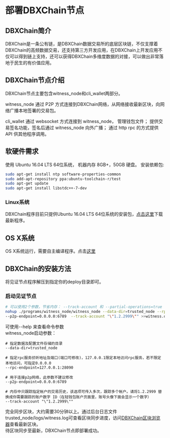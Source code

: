 # 部署DBXChain节点

## DBXChain简介

DBXChain是一条公有链，是DBXChain数据交易所的底层区块链，不仅支撑着DBXChain的高频数据交易，还支持第三方开发应用，在DBXChain上开发应用不仅可以得到链上支持，还可以获得DBXChain多维度数据的对接，可以做出非常落地于民生的有价值应用。

## **DBXChain节点介绍**

DBXChain节点主要包含witness\_node和cli\_wallet两部分。

witness\_node 通过 P2P 方式连接到DBXChain网络，从网络接收最新区块，向网络广播本地签署的交易包。

cli\_wallet 通过 websocket 方式连接到 witness\_node， 管理钱包文件； 提供交易签名功能，签名后通过 witness\_node 向外广播； 通过 http rpc 的方式提供 API 供其他程序调用。

## 软硬件需求

使用 Ubuntu 16.04 LTS 64位系统， 机器内存 8GB+，50GB 硬盘。 安装依赖包:

```bash
sudo apt-get install ntp software-properties-common
sudo add-apt-repository ppa:ubuntu-toolchain-r/test
sudo apt-get update
sudo apt-get install libstdc++-7-dev
```

### Linux系统

DBXChain程序目前只提供Ubuntu 16.04 LTS 64位系统的安装包，[点击这里](https://github.com/dbxone/dbxchain/releases/latest)下载最新程序。

## OS X系统

OS X系统运行，需要自主编译程序。点击[这里](/dbxchain.md)

## DBXChain的安装方法

将见证节点程序解压到指定你的deploy目录即可。

### 启动见证节点

```bash
# 可以使用2个参数，节省内存： --track-account 和 --partial-operations=true
nohup ./programs/witness_node/witness_node --data-dir=trusted_node --rpc-endpoint=127.0.0.1:28090 \
--p2p-endpoint=0.0.0.0:6789  --track-account "\"1.2.2999\"" >>witness.out 2>&1 &
```

可使用--help 来查看命令参数  
witness\_node启动参数：

```
# 指定数据及配置文件存储的目录
--data-dir=trusted_node

# 指定rpc服务侦听地址及端口(端口可修改)，127.0.0.1限定本地访问rpc服务，若不限定本地访问，可指定0.0.0.0
--rpc-endpoint=127.0.0.1:28090

# 用于连接p2p网络，此参数不建议修改
--p2p-endpoint=0.0.0.0:6789 

# 内存中只跟踪指定帐户的交易历史，该选项可传入多次，跟踪多个帐户。请将1.2.2999 替换成你需要跟踪的账户数字 ID（在轻钱包账户页面里，账号头像下面会显示一个数字）
--track-account "\"1.2.2999\"" 

```

完全同步区块，大约需要30分钟以上。通过后台日志文件trusted\_node/logs/witness.log可查看区块同步进度，访问[DBXChain区块浏览器](https://block.dbx.io)查看最新区块。  
待区块同步至最新，DBXChain节点即部署成功。

